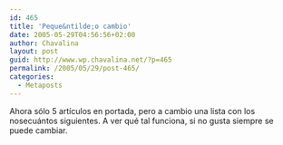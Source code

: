 ```yaml
---
id: 465
title: 'Peque&ntilde;o cambio'
date: 2005-05-29T04:56:56+02:00
author: Chavalina
layout: post
guid: http://www.wp.chavalina.net/?p=465
permalink: /2005/05/29/post-465/
categories:
  - Metaposts
---
```

Ahora s&oacute;lo 5 art&iacute;culos en portada, pero a cambio una lista con los nosecu&aacute;ntos siguientes. A ver qu&eacute; tal funciona, si no gusta siempre se puede cambiar.